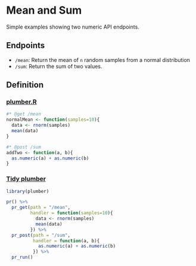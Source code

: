 
<!-- README.md is generated from README.Rmd. Please edit that file -->

# Mean and Sum

Simple examples showing two numeric API endpoints.

## Endpoints

  - `/mean`: Return the mean of `n` random samples from a normal
    distribution
  - `/sum`: Return the sum of two values.

## Definition

### [plumber.R](plumber.R)

``` r
#* @get /mean
normalMean <- function(samples=10){
  data <- rnorm(samples)
  mean(data)
}

#* @post /sum
addTwo <- function(a, b){
  as.numeric(a) + as.numeric(b)
}
```

### [Tidy plumber](tidy-plumber.R)

``` r
library(plumber)

pr() %>% 
  pr_get(path = "/mean",
         handler = function(samples=10){
           data <- rnorm(samples)
           mean(data)
         }) %>% 
  pr_post(path = "/sum",
          handler = function(a, b){
            as.numeric(a) + as.numeric(b)
          }) %>% 
  pr_run()
```
